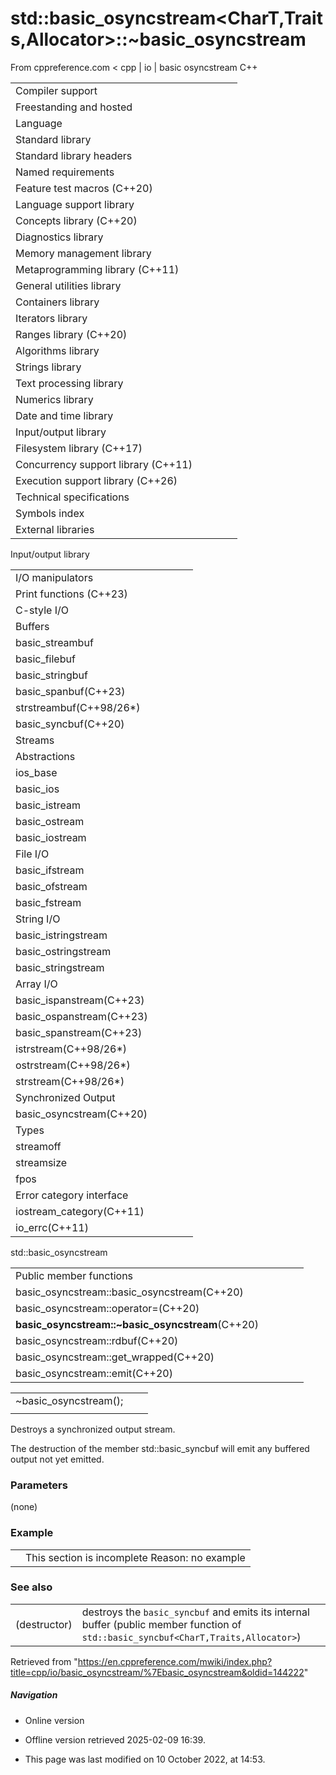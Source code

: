 # std::basic_osyncstream<CharT,Traits,Allocator>::~basic_osyncstream

From cppreference.com
< cpp‎ | io‎ | basic osyncstream
C++

|  |  |  |  |  |
| --- | --- | --- | --- | --- |
| Compiler support | | | | |
| Freestanding and hosted | | | | |
| Language | | | | |
| Standard library | | | | |
| Standard library headers | | | | |
| Named requirements | | | | |
| Feature test macros (C++20) | | | | |
| Language support library | | | | |
| Concepts library (C++20) | | | | |
| Diagnostics library | | | | |
| Memory management library | | | | |
| Metaprogramming library (C++11) | | | | |
| General utilities library | | | | |
| Containers library | | | | |
| Iterators library | | | | |
| Ranges library (C++20) | | | | |
| Algorithms library | | | | |
| Strings library | | | | |
| Text processing library | | | | |
| Numerics library | | | | |
| Date and time library | | | | |
| Input/output library | | | | |
| Filesystem library (C++17) | | | | |
| Concurrency support library (C++11) | | | | |
| Execution support library (C++26) | | | | |
| Technical specifications | | | | |
| Symbols index | | | | |
| External libraries | | | | |

Input/output library

|  |  |  |  |  |
| --- | --- | --- | --- | --- |
| I/O manipulators | | | | |
| Print functions (C++23) | | | | |
| C-style I/O | | | | |
| Buffers | | | | |
| basic_streambuf | | | | |
| basic_filebuf | | | | |
| basic_stringbuf | | | | |
| basic_spanbuf(C++23) | | | | |
| strstreambuf(C++98/26\*) | | | | |
| basic_syncbuf(C++20) | | | | |
| Streams | | | | |
| Abstractions | | | | |
| ios_base | | | | |
| basic_ios | | | | |
| basic_istream | | | | |
| basic_ostream | | | | |
| basic_iostream | | | | |
| File I/O | | | | |
| basic_ifstream | | | | |
| basic_ofstream | | | | |
| basic_fstream | | | | |
| String I/O | | | | |
| basic_istringstream | | | | |
| basic_ostringstream | | | | |
| basic_stringstream | | | | |
| Array I/O | | | | |
| basic_ispanstream(C++23) | | | | |
| basic_ospanstream(C++23) | | | | |
| basic_spanstream(C++23) | | | | |
| istrstream(C++98/26\*) | | | | |
| ostrstream(C++98/26\*) | | | | |
| strstream(C++98/26\*) | | | | |
| Synchronized Output | | | | |
| basic_osyncstream(C++20) | | | | |
| Types | | | | |
| streamoff | | | | |
| streamsize | | | | |
| fpos | | | | |
| Error category interface | | | | |
| iostream_category(C++11) | | | | |
| io_errc(C++11) | | | | |

std::basic_osyncstream

|  |  |  |  |  |
| --- | --- | --- | --- | --- |
| Public member functions | | | | |
| basic_osyncstream::basic_osyncstream(C++20) | | | | |
| basic_osyncstream::operator=(C++20) | | | | |
| ****basic_osyncstream::~basic_osyncstream****(C++20) | | | | |
| basic_osyncstream::rdbuf(C++20) | | | | |
| basic_osyncstream::get_wrapped(C++20) | | | | |
| basic_osyncstream::emit(C++20) | | | | |

|  |  |  |
| --- | --- | --- |
| ~basic_osyncstream(); |  |  |
|  |  |  |

Destroys a synchronized output stream.

The destruction of the member std::basic_syncbuf will emit any buffered output not yet emitted.

### Parameters

(none)

### Example

|  |  |
| --- | --- |
|  | This section is incomplete Reason: no example |

### See also

|  |  |
| --- | --- |
| (destructor) | destroys the `basic_syncbuf` and emits its internal buffer   (public member function of `std::basic_syncbuf<CharT,Traits,Allocator>`) |

Retrieved from "<https://en.cppreference.com/mwiki/index.php?title=cpp/io/basic_osyncstream/%7Ebasic_osyncstream&oldid=144222>"

##### Navigation

- Online version
- Offline version retrieved 2025-02-09 16:39.

- This page was last modified on 10 October 2022, at 14:53.